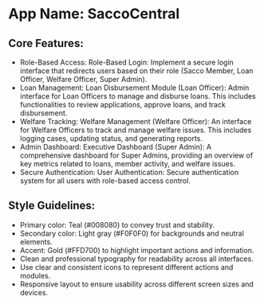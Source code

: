 # **App Name**: SaccoCentral

## Core Features:

- Role-Based Access: Role-Based Login: Implement a secure login interface that redirects users based on their role (Sacco Member, Loan Officer, Welfare Officer, Super Admin).
- Loan Management: Loan Disbursement Module (Loan Officer):  Admin interface for Loan Officers to manage and disburse loans. This includes functionalities to review applications, approve loans, and track disbursement.
- Welfare Tracking: Welfare Management (Welfare Officer): An interface for Welfare Officers to track and manage welfare issues. This includes logging cases, updating status, and generating reports.
- Admin Dashboard: Executive Dashboard (Super Admin): A comprehensive dashboard for Super Admins, providing an overview of key metrics related to loans, member activity, and welfare issues.
- Secure Authentication: User Authentication: Secure authentication system for all users with role-based access control.

## Style Guidelines:

- Primary color: Teal (#008080) to convey trust and stability.
- Secondary color: Light gray (#F0F0F0) for backgrounds and neutral elements.
- Accent: Gold (#FFD700) to highlight important actions and information.
- Clean and professional typography for readability across all interfaces.
- Use clear and consistent icons to represent different actions and modules.
- Responsive layout to ensure usability across different screen sizes and devices.